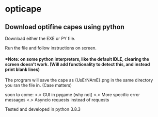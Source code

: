 # opticape
## Download optifine capes using python

Download either the EXE or PY file.

Run the file and follow instructions on screen.
#### *Note: on some python interpreters, like the default IDLE, clearing the screen doesn't work. (Will add functionality to detect this, and instead print blank lines)

The program will save the cape as {UsErNAmE}.png in the same directory you ran the file in. (Case matters)

soon to come: 
<.> GUI in pygame (why not)
<.> More specific error messages
<.> Asyncio requests instead of requests

Tested and developed in python 3.8.3
 
